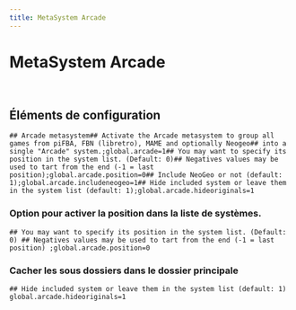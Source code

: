 ```yaml
---
title: MetaSystem Arcade
---
```


# MetaSystem Arcade

​

## Éléments de configuration <a id="elements-de-configuration"></a>

```text
## Arcade metasystem## Activate the Arcade metasystem to group all games from piFBA, FBN (libretro), MAME and optionally Neogeo## into a single "Arcade" system.;global.arcade=1## You may want to specify its position in the system list. (Default: 0)## Negatives values may be used to tart from the end (-1 = last position);global.arcade.position=0## Include NeoGeo or not (default: 1);global.arcade.includeneogeo=1## Hide included system or leave them in the system list (default: 1);global.arcade.hideoriginals=1
```

### Option pour activer la position dans la liste de systèmes.  <a id="option-pour-activer-la-position-dans-la-liste-de-systemes"></a>

`## You may want to specify its position in the system list. (Default: 0) ## Negatives values may be used to tart from the end (-1 = last position) ;global.arcade.position=0`

###  Cacher les sous dossiers dans le dossier principale  <a id="cacher-les-sous-dossiers-dans-le-dossier-principale"></a>

`## Hide included system or leave them in the system list (default: 1) global.arcade.hideoriginals=1`

